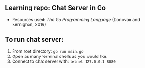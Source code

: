 ## Learning repo: Chat Server in Go

* Resources used: *The Go Programming Language* (Donovan and Kernighan, 2016)

## To run chat server:

1. From root directory: `go run main.go` 
2. Open as many terminal shells as you would like.
3. Connect to chat server with: `telnet 127.0.0.1 8080`
